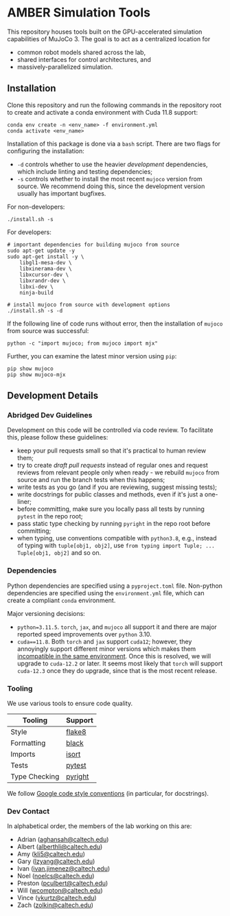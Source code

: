 # AMBER Simulation Tools
This repository houses tools built on the GPU-accelerated simulation capabilities of MuJoCo 3. The goal is to act as a centralized location for
* common robot models shared across the lab,
* shared interfaces for control architectures, and
* massively-parallelized simulation.

## Installation
Clone this repository and run the following commands in the repository root to create and activate a conda environment with Cuda 11.8 support:
```
conda env create -n <env_name> -f environment.yml
conda activate <env_name>
```

Installation of this package is done via a `bash` script. There are two flags for configuring the installation:
* `-d` controls whether to use the heavier _development_ dependencies, which include linting and testing dependencies;
* `-s` controls whether to install the most recent `mujoco` version from source. We recommend doing this, since the development version usually has important bugfixes.

For non-developers:
```
./install.sh -s
```

For developers:
```
# important dependencies for building mujoco from source
sudo apt-get update -y
sudo apt-get install -y \
    libgl1-mesa-dev \
    libxinerama-dev \
    libxcursor-dev \
    libxrandr-dev \
    libxi-dev \
    ninja-build

# install mujoco from source with development options
./install.sh -s -d
```

If the following line of code runs without error, then the installation of `mujoco` from source was successful:
```
python -c "import mujoco; from mujoco import mjx"
```
Further, you can examine the latest minor version using `pip`:
```
pip show mujoco
pip show mujoco-mjx
```

## Development Details

### Abridged Dev Guidelines
Development on this code will be controlled via code review. To facilitate this, please follow these guidelines:
* keep your pull requests small so that it's practical to human review them;
* try to create _draft pull requests_ instead of regular ones and request reviews from relevant people only when ready - we rebuild `mujoco` from source and run the branch tests when this happens;
* write tests as you go (and if you are reviewing, suggest missing tests);
* write docstrings for public classes and methods, even if it's just a one-liner;
* before committing, make sure you locally pass all tests by running `pytest` in the repo root;
* pass static type checking by running `pyright` in the repo root before committing;
* when typing, use conventions compatible with `python3.8`, e.g., instead of typing with `tuple[obj1, obj2]`, use `from typing import Tuple; ... Tuple[obj1, obj2]` and so on.

### Dependencies
Python dependencies are specified using a `pyproject.toml` file. Non-python dependencies are specified using the `environment.yml` file, which can create a compliant `conda` environment.

Major versioning decisions:
* `python=3.11.5`. `torch`, `jax`, and `mujoco` all support it and there are major reported speed improvements over `python` 3.10.
* `cuda==11.8`. Both `torch` and `jax` support `cuda12`; however, they annoyingly support different minor versions which makes them [incompatible in the same environment](https://github.com/google/jax/issues/18032). Once this is resolved, we will upgrade to `cuda-12.2` or later. It seems most likely that `torch` will support `cuda-12.3` once they do upgrade, since that is the most recent release.

### Tooling
We use various tools to ensure code quality.

| Tooling       | Support                                           |
| ------------- | ------------------------------------------------- |
| Style         | [flake8](https://flake8.pycqa.org/en/latest/)     |
| Formatting    | [black](https://black.readthedocs.io/en/stable/)  |
| Imports       | [isort](https://pycqa.github.io/isort/)           |
| Tests         | [pytest](https://docs.pytest.org/en/stable/)      |
| Type Checking | [pyright](https://microsoft.github.io/pyright/#/) |

We follow [Google code style conventions](https://google.github.io/styleguide/pyguide.html) (in particular, for docstrings).

### Dev Contact
In alphabetical order, the members of the lab working on this are:
* Adrian (aghansah@caltech.edu)
* Albert (alberthli@caltech.edu)
* Amy (kli5@caltech.edu)
* Gary (lzyang@caltech.edu)
* Ivan (ivan.jimenez@caltech.edu)
* Noel (noelcs@caltech.edu)
* Preston (pculbert@caltech.edu)
* Will (wcompton@caltech.edu)
* Vince (vkurtz@caltech.edu)
* Zach (zolkin@caltech.edu)

